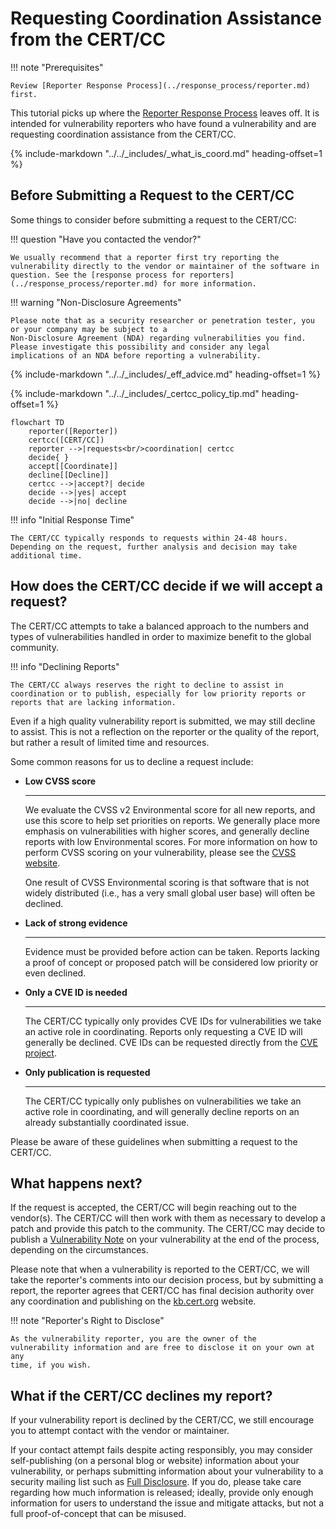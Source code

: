 # Requesting Coordination Assistance from the CERT/CC

!!! note "Prerequisites"

    Review [Reporter Response Process](../response_process/reporter.md) first.

This tutorial picks up where the [Reporter Response Process](../response_process/reporter.md) leaves off.
It is intended for vulnerability reporters who have found a vulnerability and are requesting coordination assistance from the CERT/CC.

{% include-markdown "../../_includes/_what_is_coord.md" heading-offset=1 %}

## Before Submitting a Request to the CERT/CC

Some things to consider before submitting a request to the CERT/CC:

!!! question "Have you contacted the vendor?"

    We usually recommend that a reporter first try reporting the
    vulnerability directly to the vendor or maintainer of the software in
    question. See the [response process for reporters](../response_process/reporter.md) for more information.

!!! warning "Non-Disclosure Agreements"

    Please note that as a security researcher or penetration tester, you or your company may be subject to a 
    Non-Disclosure Agreement (NDA) regarding vulnerabilities you find.
    Please investigate this possibility and consider any legal implications of an NDA before reporting a vulnerability.

{% include-markdown "../../_includes/_eff_advice.md" heading-offset=1 %}

{% include-markdown "../../_includes/_certcc_policy_tip.md" heading-offset=1 %}

```mermaid
flowchart TD
    reporter([Reporter])
    certcc([CERT/CC])
    reporter -->|requests<br/>coordination| certcc
    decide{ }
    accept[[Coordinate]]
    decline[[Decline]]
    certcc -->|accept?| decide
    decide -->|yes| accept
    decide -->|no| decline
```

!!! info "Initial Response Time"

    The CERT/CC typically responds to requests within 24-48 hours. Depending on the request, further analysis and decision may take additional time.

## How does the CERT/CC decide if we will accept a request?

The CERT/CC attempts to take a balanced approach to the
numbers and types of vulnerabilities handled in order to maximize
benefit to the global community.

!!! info "Declining Reports"

    The CERT/CC always reserves the right to decline to assist in coordination or to publish, especially for low priority reports or reports that are lacking information.

Even if a high quality vulnerability report is submitted, we may still
decline to assist. This is not a reflection on the reporter or the
quality of the report, but rather a result of limited time and
resources.

Some common reasons for us to decline a request include:

<div class="grid cards" markdown>

- **Low CVSS score**

    ---
    We evaluate the CVSS v2 Environmental score for all new reports,
    and use this score to help set priorities on reports. We
    generally place more emphasis on vulnerabilities with higher
    scores, and generally decline reports with low Environmental
    scores. For more information on how to perform CVSS scoring on
    your vulnerability, please see the [CVSS website](http://www.first.org/cvss).

    One result of CVSS Environmental scoring is that software that
    is not widely distributed (i.e., has a very small global user
    base) will often be declined.

- **Lack of strong evidence**

    ---
    Evidence must be provided before action can be taken. Reports
    lacking a proof of concept or proposed patch will be considered
    low priority or even declined.

- **Only a CVE ID is needed**

    ---
    The CERT/CC typically only provides CVE IDs for vulnerabilities
    we take an active role in coordinating. Reports only requesting
    a CVE ID will generally be declined. CVE IDs can be requested
    directly from the [CVE project](https://www.cve.org/ReportRequest/ReportRequestForNonCNAs).

- **Only publication is requested**

    ---
    The CERT/CC typically only publishes on vulnerabilities we take
    an active role in coordinating, and will generally decline
    reports on an already substantially coordinated issue.

</div>

Please be aware of these guidelines when submitting a request to the
CERT/CC.

## What happens next?

If the request is accepted, the CERT/CC will begin reaching out to the
vendor(s). The CERT/CC will then work with them as necessary to develop
a patch and provide this patch to the community. The CERT/CC may decide
to publish a [Vulnerability Note](https://www.kb.cert.org/vuls) on your vulnerability at the end of the
process, depending on the circumstances.

Please note that when a vulnerability is reported to the CERT/CC, we
will take the reporter's comments into our decision process, but by
submitting a report, the reporter agrees that CERT/CC has final decision
authority over any coordination and publishing on the [kb.cert.org](https://www.kb.cert.org)
website.

!!! note "Reporter's Right to Disclose"

    As the vulnerability reporter, you are the owner of the
    vulnerability information and are free to disclose it on your own at any
    time, if you wish.

## What if the CERT/CC declines my report?

If your vulnerability report is declined by the CERT/CC, we still
encourage you to attempt contact with the vendor or maintainer.

If your contact attempt fails despite acting responsibly, you may
consider self-publishing (on a personal blog or website) information
about your vulnerability, or perhaps submitting information about your
vulnerability to a security mailing list such as
[Full Disclosure](http://seclists.org/fulldisclosure/).  If you do, please take care regarding how much
information is released; ideally, provide only enough information for
users to understand the issue and mitigate attacks, but not a full
proof-of-concept that can be misused.
